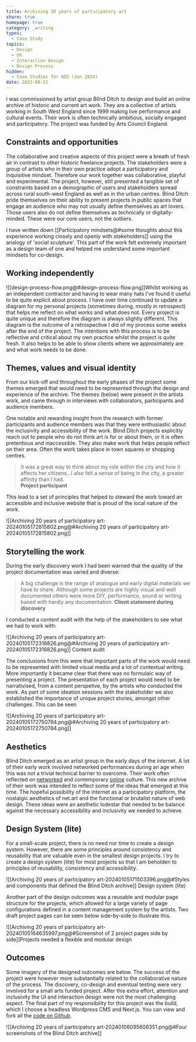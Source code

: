 ```yaml
---
title: Archiving 20 years of participatory art
share: true
homepage: true
category: _writing
types:
  - Case Study
topics:
  - Design
  - UX
  - Interaction Design
  - Design Process
hidden:
  - Case Studies for GDS (Jan 2024)
date: 2022-08-21
---
```



I was commissioned by artist group Blind Ditch to design and build an online archive of historic and current art work. They are a collective of artists working in South West England since 1999 making live performance and cultural events. Their work is often technically ambitious, socially engaged and participatory. The project was funded by Arts Council England.

## Constraints and opportunities 
The collaborative and creative aspects of this project were a breath of fresh air in contrast to other historic freelance projects. The stakeholders were a group of artists who in their own practice adopt a participatory and inquisitive mindset. Therefore our work together was collaborative, playful and experimental. The project, however, still presented a tangible set of constraints based on a demographic of users and stakeholders spread across rural south-west England as well as in the urban centres. Blind Ditch pride themselves on their ability to present projects in public spaces that engage an audience who may not usually define themselves as art lovers. Those users also do not define themselves as technically or digitally-minded. These were our core users, not the outliers. 

I have written down [[Participatory mindsets@#some thoughts about this experience working closely and openly with stakeholders]] using the analogy of 'social sculpture'.  This part of the work felt extremely important as a design team of one and helped me understand some important mindsets for co-design. 

## Working independently

![[design-process-flow.png@#design-process-flow.png]]Whilst working as an independent contractor and having to wear many hats I've found it useful to be quite explicit about process. I have over time continued to update a diagram for my personal projects (sometimes during, mostly in retrospect) that helps me reflect on what works and what does not. Every project is quite unique and therefore the diagram is always slightly different. This diagram is the outcome of a retrospective I did of my process some weeks after the end of the project. The intentions with this process is to be reflective and critical about my own practice whilst the project is quite fresh. It also helps to be able to show clients where we approximately are and what work needs to be done. 

## Themes, values and visual identity

From our kick-off and throughout the early phases of the project some themes emerged that would need to be represented through the design and experience of the archive. The themes (below) were present in the artists work, and came through in interviews with collaborators, participants and audience members.  

One notable and rewarding insight from the research with former participants and audience members was that they were enthusiastic about the inclusivity and accessibility of the work. Blind Ditch projects explicitly reach out to people who do not think art is for or about them, or  it is often pretentious and inaccessible. They also make work that helps people reflect on their area. Often the work takes place in town squares or shopping centres.  

> It was a great way to think about my role within the city and how it affects her citizens...I also felt a sense of being in the city, a greater affinity than I had.  
> **Project participant** 

This lead to a set of principles that helped to steward the work toward an accessible and inclusive website that is proud of the local nature of the work. 

![[Archiving 20 years of participatory art-20240105172815802.png@#Archiving 20 years of participatory art-20240105172815802.png]]

## Storytelling the work

During the early discovery work I had been warned that the quality of the project documentation was varied and diverse:

> A big challenge is the range of analogue and early digital materials we have to share.  Although some projects are highly visual and well documented others were more DIY, performance, sound or writing based with hardly any documentation.
> **Client statement during discovery** 

I conducted a content audit with the help of the stakeholders to see what we had to work with:

![[Archiving 20 years of participatory art-20240105172316826.png@#Archiving 20 years of participatory art-20240105172316826.png]]
<span class="figcaption">Content audit</span>

The conclusions from this were that important parts of the work would need to be represented with limited visual media and a lot of contextual writing. More importantly it became clear that there was no formulaic way of presenting a project. The presentation of each project would need to be narrativised, from a content perspetive, by the artists who conducted the work. As part of some ideation sessions with the stakeholder we also established the importance of unique project stories, amongst other challenges. This can be seen 

![[Archiving 20 years of participatory art-20240105172750784.png@#Archiving 20 years of participatory art-20240105172750784.png]]


## Aesthetics
Blind Ditch emerged as an artist group in the early days of the internet. A lot of their early work involved networked performances during an age when this was not a trivial technical barrier to overcome. Their work often reflected on [networked](https://www.blindditch.net/projects/make-shift) and contemporary [online](https://www.blindditch.net/projects/show-us-your-selfie) culture. This new archive of their work was intended to reflect some of the ideas that emerged at this time. The hopeful possibility of the internet as a participatory platform, the nostalgic aesthetics of net.art and the functional or brutalist nature of web design. These ideas were an aesthetic lodestar that needed to be balance against the necessary accessibility and inclusivity we needed to achieve. 

## Design System (lite)
For a small-scale project, there is no need nor time to create a design system. However, there are some principles around consistency and reusability that are valuable even in the smallest design projects. I try to create a design system (lite) for most projects so that I am beholden to principles of reusability, consistency and accessibility. 

![[Archiving 20 years of participatory art-20240105171503396.png@#Styles and components that defined the Blind Ditch archive]]
<span class="figcaption">Design system (lite)</span>

Another part of the design outcomes was a reusable and modular page structure for the projects, which allowed for a large variety of page configurations defined in a content management system by the artists. Two draft project pages can be seen below side-by-side to illustrate this.

![[Archiving 20 years of participatory art-20240105164635997.png@#Screenshot of 2 project pages side by side]]<span class="figcaption">Projects needed a flexible and modular design</span>

## Outcomes

Some imagery of the designed outcomes are below. The success of the project were however more substantially related to the collaborative nature of the process. The discovery, co-design and eventual testing were very involved for a small arts funded project. After this extra effort, attention and inclusivity the UI and interaction design were not the most challenging aspect. The final part of my responsibility for this project was the build, which I choose a headless Wordpress CMS and Next.js. You can view and fork all the [code on Github](https://github.com/garethfoote/blind-ditch/).

![[Archiving 20 years of participatory art-20240106095606351.png@#Four screenshots of the Blind Ditch archive]]







